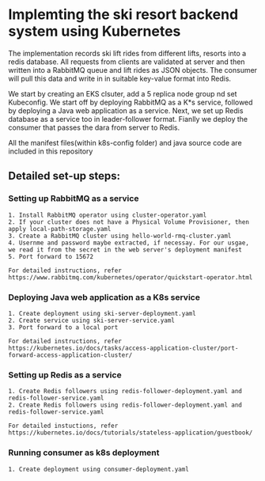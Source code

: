 # Implemting the ski resort backend system using Kubernetes
The implementation records ski lift rides from different lifts, resorts into a redis database. All requests from clients are validated at server and then written into a RabbitMQ queue and lift rides as JSON objects.
The consumer will pull this data and write in in suitable key-value format into Redis.

We start by creating an EKS clsuter, add a 5 replica node group nd set Kubeconfig. We start off by deploying RabbitMQ as a K*s service, followed by deploying a Java web application as a service. Next, we set up Redis database as a service too in leader-follower format. Fianlly we deploy the consumer that passes the dara from server to Redis.

All the manifest files(within k8s-config folder) and java source code are included in this repository

## Detailed set-up steps:
### Setting up RabbitMQ as a service
    1. Install RabbitMQ operator using cluster-operator.yaml
    2. If your cluster does not have a Physical Volume Provisioner, then apply local-path-storage.yaml
    3. Create a RabbitMQ cluster using hello-world-rmq-cluster.yaml
    4. Usernme and password maybe extracted, if necessay. For our usgae, we read it from the secret in the web server's deployment manifest
    5. Port forward to 15672

    For detailed instructions, refer https://www.rabbitmq.com/kubernetes/operator/quickstart-operator.html
    
### Deploying Java web application as a K8s service
    1. Create deployment using ski-server-deployment.yaml
    2. Create service using ski-server-service.yaml
    3. Port forward to a local port 
    
    For detailed instructions, refer https://kubernetes.io/docs/tasks/access-application-cluster/port-forward-access-application-cluster/ 
    
### Setting up Redis as a service
    1. Create Redis followers using redis-follower-deployment.yaml and redis-follower-service.yaml
    2. Create Redis followers using redis-follower-deployment.yaml and redis-follower-service.yaml

    For detailed instuctions, refer https://kubernetes.io/docs/tutorials/stateless-application/guestbook/
    
### Running consumer as k8s deployment
    1. Create deployment using consumer-deployment.yaml
